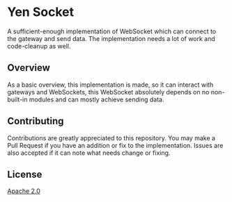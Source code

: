 # Yen Socket
A sufficient-enough implementation of WebSocket which can connect to the gateway and send data. The implementation needs a lot of work and code-cleanup as well.

## Overview
As a basic overview, this implementation is made, so it can interact with gateways and WebSockets, this WebSocket absolutely depends on no non-built-in modules and can mostly achieve sending data.

## Contributing
Contributions are greatly appreciated to this repository. You may make a Pull Request if you have an addition or fix to the implementation. Issues are also accepted if it can note what needs change or fixing.

## License
[Apache 2.0](https://github.com/KaNguy/Yen-Socket/blob/main/LICENSE.md)